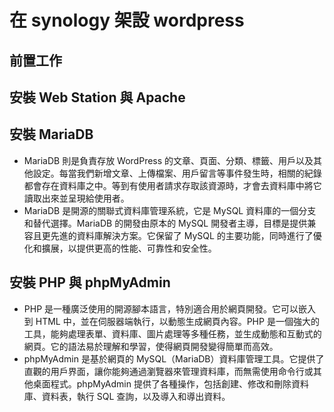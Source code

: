 # 在 synology 架設 wordpress

## 前置工作

## 安裝 Web Station 與 Apache

## 安裝 MariaDB

- MariaDB 則是負責存放 WordPress 的文章、頁面、分類、標籤、用戶以及其他設定。每當我們新增文章、上傳檔案、用戶留言等事件發生時，相關的紀錄都會存在資料庫之中。等到有使用者請求存取該資源時，才會去資料庫中將它讀取出來並呈現給使用者。
- MariaDB 是開源的關聯式資料庫管理系統，它是 MySQL 資料庫的一個分支和替代選擇。MariaDB 的開發由原本的 MySQL 開發者主導，目標是提供兼容且更先進的資料庫解決方案。它保留了 MySQL 的主要功能，同時進行了優化和擴展，以提供更高的性能、可靠性和安全性。

## 安裝 PHP 與 phpMyAdmin

- PHP 是一種廣泛使用的開源腳本語言，特別適合用於網頁開發。它可以嵌入到 HTML 中，並在伺服器端執行，以動態生成網頁內容。PHP 是一個強大的工具，能夠處理表單、資料庫、圖片處理等多種任務，並生成動態和互動式的網頁。它的語法易於理解和學習，使得網頁開發變得簡單而高效。
- phpMyAdmin 是基於網頁的 MySQL（MariaDB）資料庫管理工具。它提供了直觀的用戶界面，讓你能夠通過瀏覽器來管理資料庫，而無需使用命令行或其他桌面程式。phpMyAdmin 提供了各種操作，包括創建、修改和刪除資料庫、資料表，執行 SQL 查詢，以及導入和導出資料。